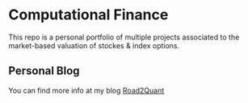 # Computational Finance
This repo is a personal portfolio of multiple projects associated to the market-based valuation of stockes & index options.

## Personal Blog
You can find more info at my blog [Road2Quant](https://www.road2quant.com/categories/comp-finance)
